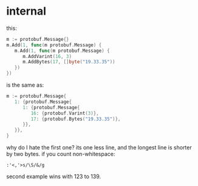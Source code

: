 # internal

this:

~~~go
m := protobuf.Message{}
m.Add(1, func(m protobuf.Message) {
   m.Add(1, func(m protobuf.Message) {
      m.AddVarint(16, 3)
      m.AddBytes(17, []byte("19.33.35"))
   })
})
~~~

is the same as:

~~~go
m := protobuf.Message{
   1: {protobuf.Message{
      1: {protobuf.Message{
         16: {protobuf.Varint(3)},
         17: {protobuf.Bytes("19.33.35")},
      }},
   }},
}
~~~

why do I hate the first one? its one less line, and the longest line is shorter
by two bytes. if you count non-whitespace:

~~~
:'<,'>s/\S/&/g
~~~

second example wins with 123 to 139.

